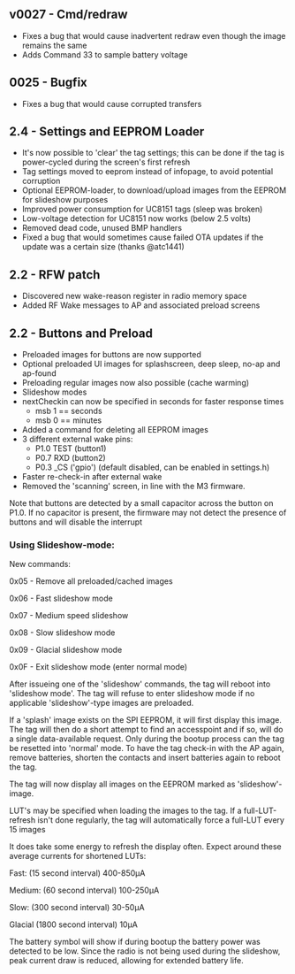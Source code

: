 ## v0027 - Cmd/redraw ##
- Fixes a bug that would cause inadvertent redraw even though the image remains the same
- Adds Command 33 to sample battery voltage

## 0025 - Bugfix ##
- Fixes a bug that would cause corrupted transfers

## 2.4 - Settings and EEPROM Loader ##
- It's now possible to 'clear' the tag settings; this can be done if the tag is power-cycled during the screen's first refresh
- Tag settings moved to eeprom instead of infopage, to avoid potential corruption
- Optional EEPROM-loader, to download/upload images from the EEPROM for slideshow purposes
- Improved power consumption for UC8151 tags (sleep was broken)
- Low-voltage detection for UC8151 now works (below 2.5 volts)
- Removed dead code, unused BMP handlers
- Fixed a bug that would sometimes cause failed OTA updates if the update was a certain size (thanks @atc1441)

## 2.2 - RFW patch
- Discovered new wake-reason register in radio memory space
- Added RF Wake messages to AP and associated preload screens

## 2.2 - Buttons and Preload ## 

- Preloaded images for buttons are now supported
- Optional preloaded UI images for splashscreen, deep sleep, no-ap and ap-found
- Preloading regular images now also possible (cache warming)
- Slideshow modes
- nextCheckin can now be specified in seconds for faster response times
	- msb 1 == seconds
	- msb 0 == minutes
- Added a command for deleting all EEPROM images
- 3 different external wake pins:
	- P1.0 TEST (button1)
	- P0.7 RXD (button2)
	- P0.3 _CS ('gpio') (default disabled, can be enabled in settings.h)
- Faster re-check-in after external wake
- Removed the 'scanning' screen, in line with the M3 firmware.

Note that buttons are detected by a small capacitor across the button on P1.0. If no capacitor is present, the firmware may not detect the presence of buttons and will disable the interrupt


### Using Slideshow-mode:

New commands:

0x05 - Remove all preloaded/cached images

0x06 - Fast slideshow mode

0x07 - Medium speed slideshow

0x08 - Slow slideshow mode

0x09 - Glacial slideshow mode

0x0F - Exit slideshow mode (enter normal mode)

After issueing one of the 'slideshow' commands, the tag will reboot into 'slideshow mode'. The tag will refuse to enter slideshow mode if no applicable 'slideshow'-type images are preloaded.

If a 'splash' image exists on the SPI EEPROM, it will first display this image. The tag will then do a short attempt to find an accesspoint and if so, will do a single data-available request. Only during the bootup process can the tag be resetted into 'normal' mode. To have the tag check-in with the AP again, remove batteries, shorten the contacts and insert batteries again to reboot the tag.

The tag will now display all images on the EEPROM marked as 'slideshow'-image. 

LUT's may be specified when loading the images to the tag. If a full-LUT-refresh isn't done regularly, the tag will automatically force a full-LUT every 15 images

It does take some energy to refresh the display often. Expect around these average currents for shortened LUTs:

Fast: (15 second interval) 400-850µA

Medium: (60 second interval) 100-250µA

Slow: (300 second interval) 30-50µA

Glacial (1800 second interval) 10µA


The battery symbol will show if during bootup the battery power was detected to be low. Since the radio is not being used during the slideshow, peak current draw is reduced, allowing for extended battery life.

